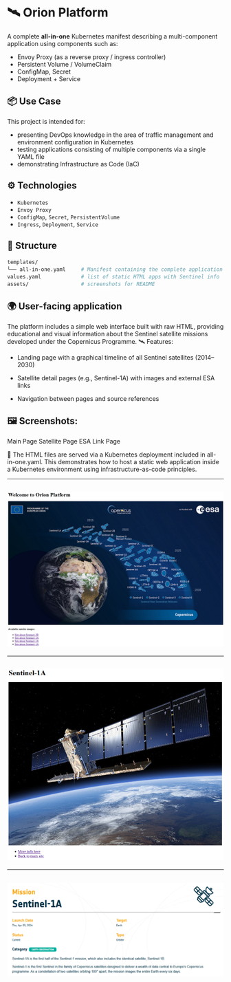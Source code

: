 # 🛰️ Orion Platform

A complete **all-in-one** Kubernetes manifest describing a multi-component application using components such as:
- Envoy Proxy (as a reverse proxy / ingress controller)
- Persistent Volume / VolumeClaim
- ConfigMap, Secret
- Deployment + Service

## 📦 Use Case

This project is intended for:
- presenting DevOps knowledge in the area of traffic management and environment configuration in Kubernetes
- testing applications consisting of multiple components via a single YAML file
- demonstrating Infrastructure as Code (IaC)

## ⚙️ Technologies

- `Kubernetes`
- `Envoy Proxy`
- `ConfigMap`, `Secret`, `PersistentVolume`
- `Ingress`, `Deployment`, `Service`

## 📁 Structure

```bash
templates/
└── all-in-one.yaml     # Manifest containing the complete application environment
values.yaml             # list of static HTML apps with Sentinel info
assets/                 # screenshots for README
```
## 🌍 User-facing application

The platform includes a simple web interface built with raw HTML, providing educational and visual information about the Sentinel satellite missions developed under the Copernicus Programme.
🛰️ Features:

- Landing page with a graphical timeline of all Sentinel satellites (2014–2030)

- Satellite detail pages (e.g., Sentinel-1A) with images and external ESA links

- Navigation between pages and source references

## 🖼️ Screenshots:
Main Page	Satellite Page	ESA Link Page

🧪 The HTML files are served via a Kubernetes deployment included in all-in-one.yaml.
This demonstrates how to host a static web application inside a Kubernetes environment using infrastructure-as-code principles.

---
![Preview](./main_site.PNG)
---
---
![Preview](./Sentinel-1A.PNG)
---
---
![Preview](./Sentinel-1A-description.PNG)
---
